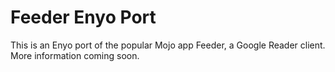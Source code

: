 Feeder Enyo Port
================

This is an Enyo port of the popular Mojo app Feeder, a Google Reader client. More information coming soon.
